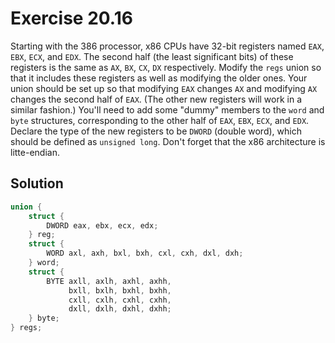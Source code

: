 # Exercise 20.16

Starting with the 386 processor, x86 CPUs have 32-bit registers named `EAX`,
`EBX`, `ECX`, and `EDX`. The second half (the least significant bits) of these
registers is the same as `AX`, `BX`, `CX`, `DX` respectively. Modify the `regs`
union so that it includes these registers as well as modifying the older ones.
Your union should be set up so that modifying `EAX` changes `AX` and modifying
`AX` changes the second half of `EAX`. (The other new registers will work in a
similar fashion.) You'll need to add some "dummy" members to the `word` and
`byte` structures, corresponding to the other half of `EAX`, `EBX`, `ECX`, and
`EDX`. Declare the type of the new registers to be `DWORD` (double word), which
should be defined as `unsigned long`. Don't forget that the x86 architecture is
litte-endian.

## Solution

```c
union {
    struct {
        DWORD eax, ebx, ecx, edx;
    } reg;
    struct {
        WORD axl, axh, bxl, bxh, cxl, cxh, dxl, dxh;
    } word;
    struct {
        BYTE axll, axlh, axhl, axhh,
             bxll, bxlh, bxhl, bxhh,
             cxll, cxlh, cxhl, cxhh,
             dxll, dxlh, dxhl, dxhh;
    } byte;
} regs;
```
